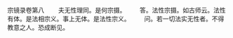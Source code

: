 <!-- { "loadSidebar": true } -->
宗镜录卷第八
　　夫无性理同。是何宗摄。
　　答。法性宗摄。如古师云。法性有体。是法相宗义。事上无体。是法性宗义。
　　问。若一切法实无性者。不得教意之人。恐成断见。
